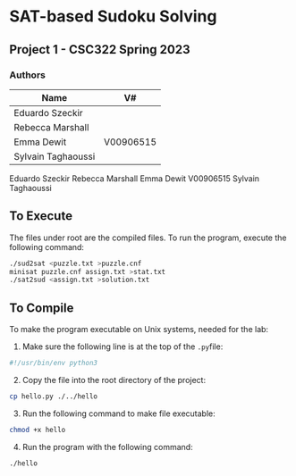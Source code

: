 # SAT-based Sudoku Solving

## Project 1 - CSC322 Spring 2023

### Authors


| Name               | V#               |
| ----------------   | ---------------- |
| Eduardo Szeckir    |                  |
| Rebecca Marshall   |                  |
| Emma Dewit         | V00906515        |
| Sylvain Taghaoussi |                  |

Eduardo Szeckir
Rebecca Marshall
Emma Dewit V00906515
Sylvain Taghaoussi

## To Execute

The files under root are the compiled files. To run the program, execute the following command:

```bash
./sud2sat <puzzle.txt >puzzle.cnf
minisat puzzle.cnf assign.txt >stat.txt
./sat2sud <assign.txt >solution.txt
```

## To Compile

To make the program executable on Unix systems, needed for the lab:

1. Make sure the following line is at the top of the `.py`file:

```python
#!/usr/bin/env python3
```

2. Copy the file into the root directory of the project:

```bash
cp hello.py ./../hello
```

3. Run the following command to make file executable:

```bash
chmod +x hello
```

4. Run the program with the following command:

```bash
./hello
```
